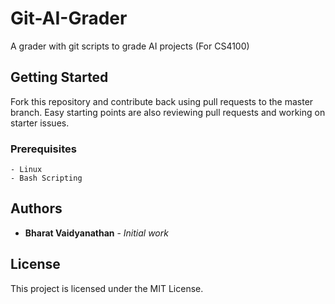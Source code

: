 # Git-AI-Grader
A grader with git scripts to grade AI projects (For CS4100)


## Getting Started

Fork this repository and contribute back using pull requests to the master branch. Easy starting points are also reviewing pull requests and working on starter issues.


### Prerequisites
```
- Linux 
- Bash Scripting
```

## Authors

* **Bharat Vaidyanathan** - *Initial work*


## License

This project is licensed under the MIT License.
